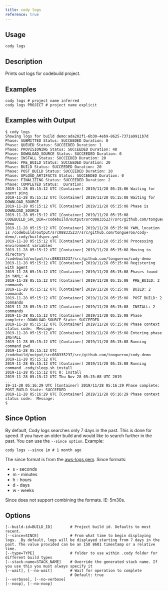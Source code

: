 ```yaml
---
title: cody logs
reference: true
---
```


## Usage

    cody logs

## Description

Prints out logs for codebuild project.

## Examples

    cody logs # project name inferred
    cody logs PROJECT # project name explicit

## Examples with Output

    $ cody logs
    Showing logs for build demo:ada202f1-6b30-4eb9-8625-7371a9911b7d
    Phase: SUBMITTED Status: SUCCEEDED Duration: 0
    Phase: QUEUED Status: SUCCEEDED Duration: 1
    Phase: PROVISIONING Status: SUCCEEDED Duration: 40
    Phase: DOWNLOAD_SOURCE Status: SUCCEEDED Duration: 0
    Phase: INSTALL Status: SUCCEEDED Duration: 20
    Phase: PRE_BUILD Status: SUCCEEDED Duration: 20
    Phase: BUILD Status: SUCCEEDED Duration: 20
    Phase: POST_BUILD Status: SUCCEEDED Duration: 20
    Phase: UPLOAD_ARTIFACTS Status: SUCCEEDED Duration: 0
    Phase: FINALIZING Status: SUCCEEDED Duration: 2
    Phase: COMPLETED Status:  Duration:
    2019-11-28 05:15:12 UTC [Container] 2019/11/28 05:15:06 Waiting for agent ping
    2019-11-28 05:15:12 UTC [Container] 2019/11/28 05:15:08 Waiting for DOWNLOAD_SOURCE
    2019-11-28 05:15:12 UTC [Container] 2019/11/28 05:15:08 Phase is DOWNLOAD_SOURCE
    2019-11-28 05:15:12 UTC [Container] 2019/11/28 05:15:08 CODEBUILD_SRC_DIR=/codebuild/output/src088335237/src/github.com/tongueroo/cody-demo
    2019-11-28 05:15:12 UTC [Container] 2019/11/28 05:15:08 YAML location is /codebuild/output/src088335237/src/github.com/tongueroo/cody-demo/.cody/buildspec.yml
    2019-11-28 05:15:12 UTC [Container] 2019/11/28 05:15:08 Processing environment variables
    2019-11-28 05:15:12 UTC [Container] 2019/11/28 05:15:08 Moving to directory /codebuild/output/src088335237/src/github.com/tongueroo/cody-demo
    2019-11-28 05:15:12 UTC [Container] 2019/11/28 05:15:08 Registering with agent
    2019-11-28 05:15:12 UTC [Container] 2019/11/28 05:15:08 Phases found in YAML: 4
    2019-11-28 05:15:12 UTC [Container] 2019/11/28 05:15:08  PRE_BUILD: 2 commands
    2019-11-28 05:15:12 UTC [Container] 2019/11/28 05:15:08  BUILD: 2 commands
    2019-11-28 05:15:12 UTC [Container] 2019/11/28 05:15:08  POST_BUILD: 2 commands
    2019-11-28 05:15:12 UTC [Container] 2019/11/28 05:15:08  INSTALL: 2 commands
    2019-11-28 05:15:12 UTC [Container] 2019/11/28 05:15:08 Phase complete: DOWNLOAD_SOURCE State: SUCCEEDED
    2019-11-28 05:15:12 UTC [Container] 2019/11/28 05:15:08 Phase context status code:  Message:
    2019-11-28 05:15:12 UTC [Container] 2019/11/28 05:15:08 Entering phase INSTALL
    2019-11-28 05:15:12 UTC [Container] 2019/11/28 05:15:08 Running command pwd
    2019-11-28 05:15:12 UTC /codebuild/output/src088335237/src/github.com/tongueroo/cody-demo
    2019-11-28 05:15:12 UTC
    2019-11-28 05:15:12 UTC [Container] 2019/11/28 05:15:08 Running command .cody/sleep.sh install
    2019-11-28 05:15:12 UTC 0: install
    2019-11-28 05:15:12 UTC Thu Nov 28 05:15:08 UTC 2019
    ...
    19-11-28 05:16:29 UTC [Container] 2019/11/28 05:16:29 Phase complete: POST_BUILD State: SUCCEEDED
    2019-11-28 05:16:29 UTC [Container] 2019/11/28 05:16:29 Phase context status code:  Message:
    $

## Since Option

By default, Cody logs searches only 7 days in the past. This is done for speed. If you have an older build and would like to search further in the past.  You can use the `--since option`.  Example:

    cody logs --since 1m # 1 month ago

The since format is from the [aws-logs gem](https://github.com/tongueroo/aws-logs). Since formats:

* s - seconds
* m - minutes
* h - hours
* d - days
* w - weeks

Since does not support combining the formats. IE: 5m30s.


## Options

```
[--build-id=BUILD_ID]        # Project build id. Defaults to most recent.
[--since=SINCE]              # From what time to begin displaying logs.  By default, logs will be displayed starting from 7 days in the past. The value provided can be an ISO 8601 timestamp or a relative time.
[--type=TYPE]                # folder to use within .cody folder for different build types
[--stack-name=STACK_NAME]    # Override the generated stack name. If you use this you must always specify it
[--wait], [--no-wait]        # Wait for operation to complete
                             # Default: true
[--verbose], [--no-verbose]  
[--noop], [--no-noop]        
```

